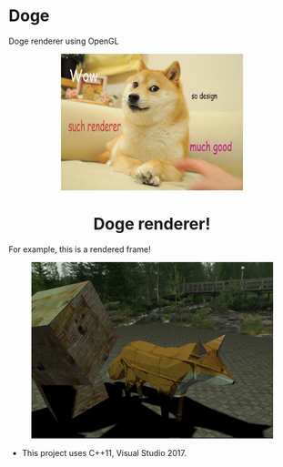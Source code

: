 # Doge
Doge renderer using OpenGL
<div align="center">
  <img src="https://github.com/sshuvo01/Doge/blob/main/Doge.jpg" width=320 height=240>

  <H1>Doge renderer!</H1>
</div>

For example, this is a rendered frame!
<div align="center">
  <img src="https://github.com/sshuvo01/Doge/blob/main/Render.PNG" width=425 height=310>
</div>

* This project uses C++11, Visual Studio 2017.
